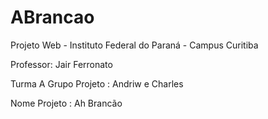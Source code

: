 # ABrancao

Projeto Web - Instituto Federal do Paraná - Campus Curitiba

Professor: Jair Ferronato

Turma A
Grupo Projeto : Andriw e Charles

Nome Projeto : Ah Brancão
